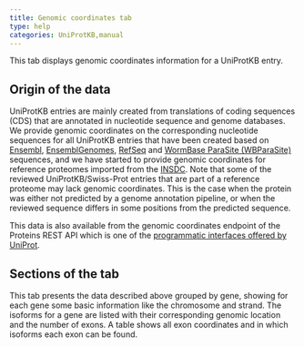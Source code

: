 ```yaml
---
title: Genomic coordinates tab
type: help
categories: UniProtKB,manual
---
```

This tab displays genomic coordinates information for a UniProtKB entry.

## Origin of the data
UniProtKB entries are mainly created from translations of coding sequences (CDS) that are annotated in nucleotide sequence and genome databases. We provide genomic coordinates on the corresponding nucleotide sequences for all UniProtKB entries that have been created based on [Ensembl](http://www.ensembl.org/), [EnsemblGenomes](http://www.ensemblgenomes.org/), [RefSeq](http://www.ncbi.nlm.nih.gov/refseq/) and [WormBase ParaSite (WBParaSite)](http://parasite.wormbase.org/) sequences, and we have started to provide genomic coordinates for reference proteomes imported from the [INSDC](http://www.insdc.org/). Note that some of the reviewed UniProtKB/Swiss-Prot entries that are part of a reference proteome may lack genomic coordinates. This is the case when the protein was either not predicted by a genome annotation pipeline, or when the reviewed sequence differs in some positions from the predicted sequence.

This data is also available from the genomic coordinates endpoint of the Proteins REST API which is one of the [programmatic interfaces offered by UniProt](https://www.uniprot.org/help/programmatic_access).

## Sections of the tab
This tab presents the data described above grouped by gene, showing for each gene some basic information like the chromosome and strand. The isoforms for a gene are listed with their corresponding genomic location and the number of exons. A table shows all exon coordinates and in which isoforms each exon can be found.
